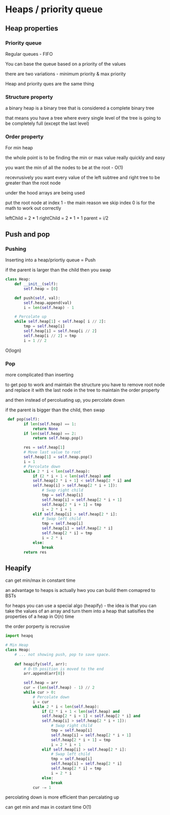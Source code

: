 # Heaps / priority queue

## Heap properties

### Priority queue
Regular queues - FIFO

You can base the queue based on a priority of the values

there are two variations - minimum priority & max priority


Heap and priority ques are the same thing

### Structure property

a binary heap is a binary tree that is considered a complete binary tree

that means you have a tree where every single level of the tree is going to be completely full (except the last level)

### Order property

For min heap

the whole point is to be finding the min or max value really quickly and easy

you want the min of all the nodes to be at the root - O(1)

recevrusively you want every value of the left subtree and right tree to be greater than the root node

under the hood arrays are being used

put the root node at index 1 - the main reason we skip index 0 is for the math to work out correctly   

leftChild = 2 * 1
rightChild = 2 * 1 + 1
parent = i/2



## Push and pop

### Pushing

Inserting into a heap/priortiy queue = Push

if the parent is larger than the child then you swap

``` python
class Heap:
    def __init__(self):
        self.heap = [0]

    def push(self, val):
        self.heap.append(val)
        i = len(self.heap) - 1

    # Percolate up
    while self.heap[1] < self.heap[ i // 2]:
        tmp = self.heap[i]
        self.heap[i] = self.heap[i // 2]
        self.heap[i // 2] = tmp
        i = 1 // 2
```

O(logn)

### Pop

more complicated than inserting

to get pop to work and maintain the structure you have to remove root node and replace it with the last node in the tree to maintain the order property

and then instead of percoluating up, you percolate down

if the parent is bigger than the child, then swap



``` python
 def pop(self):
        if len(self.heap) == 1:
            return None
        if len(self.heap) == 2:
            return self.heap.pop()

        res = self.heap[1]   
        # Move last value to root
        self.heap[1] = self.heap.pop()
        i = 1
        # Percolate down
        while 2 * i < len(self.heap):
            if (2 * i + 1 < len(self.heap) and 
            self.heap[2 * i + 1] < self.heap[2 * i] and 
            self.heap[i] > self.heap[2 * i + 1]):
                # Swap right child
                tmp = self.heap[i]
                self.heap[i] = self.heap[2 * i + 1]
                self.heap[2 * i + 1] = tmp
                i = 2 * i + 1
            elif self.heap[i] > self.heap[2 * i]:
                # Swap left child
                tmp = self.heap[i]
                self.heap[i] = self.heap[2 * i]
                self.heap[2 * i] = tmp
                i = 2 * i
            else:
                break
        return res

```


## Heapify

can get min/max in constant time 

an advantage to heaps is actually hwo you can build them comapred to BSTs

for heaps you can use a special algo (heapify) - the idea is that you can take the values of an array and turn them into a heap that satisifies the properties of a heap in O(n) time

the order porperty is recrusive

``` python
import heapq

# Min Heap
class Heap:
    # ... not showing push, pop to save space.
    
    def heapify(self, arr):
        # 0-th position is moved to the end
        arr.append(arr[0])

        self.heap = arr
        cur = (len(self.heap) - 1) // 2
        while cur > 0:
            # Percolate down
            i = cur
            while 2 * i < len(self.heap):
                if (2 * i + 1 < len(self.heap) and 
                self.heap[2 * i + 1] < self.heap[2 * i] and 
                self.heap[i] > self.heap[2 * i + 1]):
                    # Swap right child
                    tmp = self.heap[i]
                    self.heap[i] = self.heap[2 * i + 1]
                    self.heap[2 * i + 1] = tmp
                    i = 2 * i + 1
                elif self.heap[i] > self.heap[2 * i]:
                    # Swap left child
                    tmp = self.heap[i]
                    self.heap[i] = self.heap[2 * i]
                    self.heap[2 * i] = tmp
                    i = 2 * i
                else:
                    break
            cur -= 1
```

percolating down is more efficient than percalating up

can get min and max in costant time O(1)

